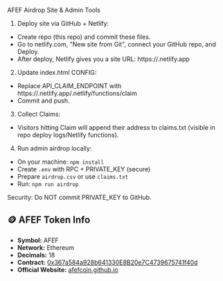 AFEF Airdrop Site & Admin Tools

1) Deploy site via GitHub + Netlify:
 - Create repo (this repo) and commit these files.
 - Go to netlify.com, "New site from Git", connect your GitHub repo, and Deploy.
 - After deploy, Netlify gives you a site URL: https://<your-site-name>.netlify.app

2) Update index.html CONFIG:
 - Replace API_CLAIM_ENDPOINT with https://<your-site-name>.netlify.app/.netlify/functions/claim
 - Commit and push.

3) Collect Claims:
 - Visitors hitting Claim will append their address to claims.txt (visible in repo deploy logs/Netlify functions).

4) Run admin airdrop locally:
 - On your machine: `npm install`
 - Create `.env` with RPC + PRIVATE_KEY (secure)
 - Prepare `airdrop.csv` or use `claims.txt`
 - Run: `npm run airdrop`

Security: Do NOT commit PRIVATE_KEY to GitHub.
## 🪙 AFEF Token Info
- **Symbol:** AFEF  
- **Network:** Ethereum  
- **Decimals:** 18  
- **Contract:** [0x367a584a928b641330E8B20e7C4739675741f40d](https://etherscan.io/token/0xYourTokenAddressHere)  
- **Official Website:** [afefcoin.github.io](https://afefcoin.github.io)